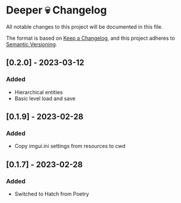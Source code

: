 # Deeper :skull: Changelog

All notable changes to this project will be documented in this file.

The format is based on [Keep a Changelog](https://keepachangelog.com/en/1.0.0/),
and this project adheres to [Semantic Versioning](https://semver.org/spec/v2.0.0.html).

## [0.2.0] - 2023-03-12
### Added
- Hierarchical entities
- Basic level load and save

## [0.1.9] - 2023-02-28
### Added
- Copy imgui.ini settings from resources to cwd

## [0.1.7] - 2023-02-28
### Added
- Switched to Hatch from Poetry